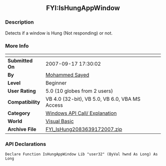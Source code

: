 ﻿<div align="center">

## FYI:IsHungAppWindow


</div>

### Description

Detects if a window is Hung (Not responding) or not.
 
### More Info
 


<span>             |<span>
---                |---
**Submitted On**   |2007-09-17 17:30:02
**By**             |[Mohammed Sayed](https://github.com/Planet-Source-Code/PSCIndex/blob/master/ByAuthor/mohammed-sayed.md)
**Level**          |Beginner
**User Rating**    |5.0 (10 globes from 2 users)
**Compatibility**  |VB 4\.0 \(32\-bit\), VB 5\.0, VB 6\.0, VBA MS Access
**Category**       |[Windows API Call/ Explanation](https://github.com/Planet-Source-Code/PSCIndex/blob/master/ByCategory/windows-api-call-explanation__1-39.md)
**World**          |[Visual Basic](https://github.com/Planet-Source-Code/PSCIndex/blob/master/ByWorld/visual-basic.md)
**Archive File**   |[FYI\_IsHung2083639172007\.zip](https://github.com/Planet-Source-Code/mohammed-sayed-fyi-ishungappwindow__1-69346/archive/master.zip)

### API Declarations

```
Declare Function IsHungAppWindow Lib "user32" (ByVal hwnd As Long) As Long
```





